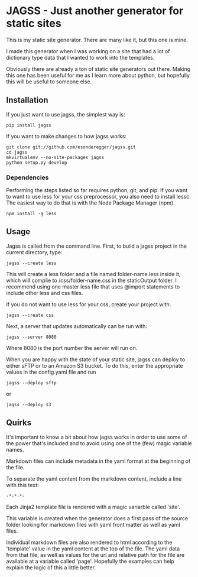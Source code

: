 # JAGSS - Just another generator for static sites

This is my static site generator. There are many like it, but this one is mine.

I made this generator when I was working on a site that had a lot of
dictionary type data that I wanted to work into the templates.

Obviously there are already a ton of static site generators out there.
Making this one has been useful for me as I learn more about python,
but hopefully this will be useful to someone else.

## Installation

If you just want to use jagss, the simplest way is:

    pip install jagss


If you want to make changes to how jagss works:

    git clone git://github.com/esonderegger/jagss.git
    cd jagss
    mkvirtualenv --no-site-packages jagss
    python setup.py develop

### Dependencies

Performing the steps listed so far requires python, git, and pip.
If you want to want to use less for your css preprocessor, you also need to install
lessc. The easiest way to do that is with the Node Package Manager (npm).

    npm install -g less


## Usage

Jagss is called from the command line. First, to build a jagss project in the current
directory, type:

    jagss --create less

This will create a less folder and a file named folder-name.less inside it, which will
complie to /css/folder-name.css in the staticOutput folder. I recommend using one master
less file that uses @import statements to include other less and css files.

If you do not want to use less for your css, create your project with:

    jagss --create css

Next, a server that updates automatically can be run with:

    jagss --server 8080

Where 8080 is the port number the server will run on.

When you are happy with the state of your static site, jagss can deploy to either sFTP
or to an Amazon S3 bucket. To do this, enter the appropriate values in the config.yaml
file and run

    jagss --deploy sftp

or

    jagss --deploy s3

## Quirks

It's important to know a bit about how jagss works in order to use some of the
power that's included and to avoid using one of the (few) magic variable names.

Markdown files can include metadata in the yaml format at the beginning of the file.

To separate the yaml content from the markdown content, include a line with this text:

    -*-*-*-

Each Jinja2 template file is rendered with a magic variarble called 'site'.

This variable is created when the generator does a first pass of the source folder looking
for markdown files with yaml front matter as well as yaml files.

Individual markdown files are also rendered to html according to the 'template' value in the yaml
content at the top of the file. The yaml data from that file, as well as values for the url and
relative path for the file are available at a variable called 'page'. Hopefully the examples
can help explain the logic of this a little better.
